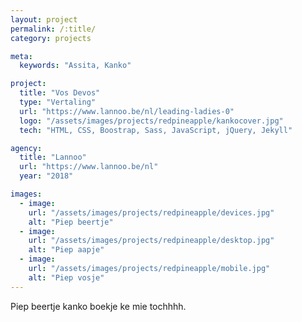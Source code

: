 ```yaml
---
layout: project
permalink: /:title/
category: projects

meta:
  keywords: "Assita, Kanko"

project:
  title: "Vos Devos"
  type: "Vertaling"
  url: "https://www.lannoo.be/nl/leading-ladies-0"
  logo: "/assets/images/projects/redpineapple/kankocover.jpg"
  tech: "HTML, CSS, Boostrap, Sass, JavaScript, jQuery, Jekyll"

agency:
  title: "Lannoo"
  url: "https://www.lannoo.be/nl"
  year: "2018"

images:
  - image:
    url: "/assets/images/projects/redpineapple/devices.jpg"
    alt: "Piep beertje"
  - image:
    url: "/assets/images/projects/redpineapple/desktop.jpg"
    alt: "Piep aapje"
  - image:
    url: "/assets/images/projects/redpineapple/mobile.jpg"
    alt: "Piep vosje"
---
```

<p>Piep beertje kanko boekje ke mie tochhhh.</p>
